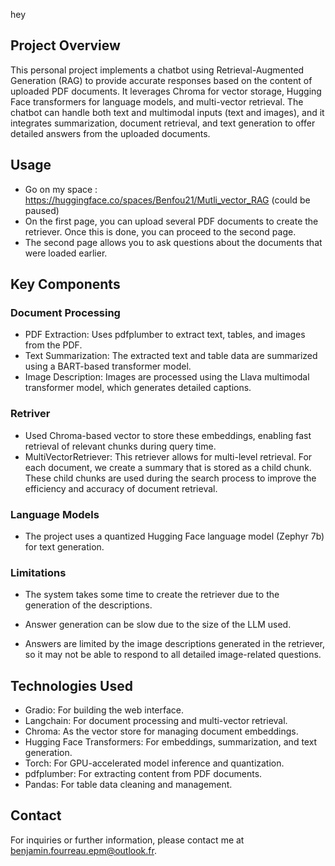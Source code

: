 hey

## Project Overview
This personal project implements a chatbot using Retrieval-Augmented Generation (RAG) to provide accurate responses based on the content of uploaded PDF documents. It leverages Chroma for vector storage, Hugging Face transformers for language models, and multi-vector retrieval. The chatbot can handle both text and multimodal inputs (text and images), and it integrates summarization, document retrieval, and text generation to offer detailed answers from the uploaded documents.

## Usage 
- Go on my space : https://huggingface.co/spaces/Benfou21/Mutli_vector_RAG (could be paused) 
- On the first page, you can upload several PDF documents to create the retriever. Once this is done, you can proceed to the second page.
- The second page allows you to ask questions about the documents that were loaded earlier.

## Key Components

### Document Processing 

- PDF Extraction: Uses pdfplumber to extract text, tables, and images from the PDF.
- Text Summarization: The extracted text and table data are summarized using a BART-based transformer model.
- Image Description: Images are processed using the Llava multimodal transformer model, which generates detailed captions.

### Retriver 
- Used Chroma-based vector to store these embeddings, enabling fast retrieval of relevant chunks during query time.
- MultiVectorRetriever: This retriever allows for multi-level retrieval. For each document, we create a summary that is stored as a child chunk. These child chunks are used during the search process to improve the efficiency and accuracy of document retrieval. 

### Language Models
- The project uses a quantized Hugging Face language model (Zephyr 7b) for text generation.

### Limitations 

- The system takes some time to create the retriever due to the generation of the descriptions.

- Answer generation can be slow due to the size of the LLM used.

- Answers are limited by the image descriptions generated in the retriever, so it may not be able to respond to all detailed image-related questions.

## Technologies Used
- Gradio: For building the web interface.
- Langchain: For document processing and multi-vector retrieval.
- Chroma: As the vector store for managing document embeddings.
- Hugging Face Transformers: For embeddings, summarization, and text generation.
- Torch: For GPU-accelerated model inference and quantization.
- pdfplumber: For extracting content from PDF documents.
- Pandas: For table data cleaning and management.

## Contact
For inquiries or further information, please contact me at benjamin.fourreau.epm@outlook.fr.
